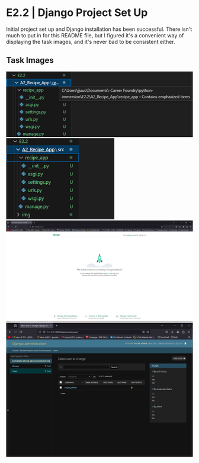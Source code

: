 # E2.2 | Django Project Set Up
Initial project set up and Django installation has been successful. There isn't much to put in for this README file, but I figured it's a convenient way of displaying the task images, and it's never bad to be consistent either.

## Task Images
![](https://github.com/justin-yin-ly/python-immersion/blob/main/E2.2/img/proj_contents_before_renaming.PNG)
![](https://github.com/justin-yin-ly/python-immersion/blob/main/E2.2/img/proj_contents_after_renaming.PNG)
![](https://github.com/justin-yin-ly/python-immersion/blob/main/E2.2/img/django_success.PNG)
![](https://github.com/justin-yin-ly/python-immersion/blob/main/E2.2/img/admin_dashboard.PNG)